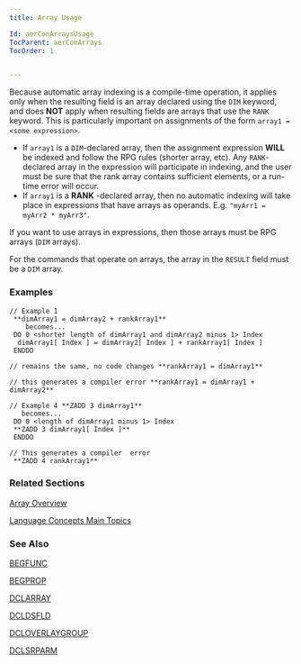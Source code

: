 ```yaml
---
title: Array Usage

Id: aerConArraysUsage
TocParent: aerConArrays
TocOrder: 1


---
```


Because automatic array indexing is a compile-time operation, it applies only when the resulting field is an array declared using the ```DIM``` keyword, and does **NOT** apply when resulting fields are arrays that use the ```RANK``` keyword. This is particularly important on assignments of the form ```array1 = <some expression>```. 

- If ```array1``` is a ```DIM```-declared array, then the assignment expression **WILL** be indexed and follow the RPG rules (shorter array, etc). Any ```RANK```-declared array in the expression will participate in indexing, and the user must be sure that the rank array contains sufficient elements, or a run-time error will occur.
- If ```array1``` is a **RANK** -declared array, then no automatic indexing will take place in expressions that have arrays as operands. E.g. ```"myArr1 = myArr2 * myArr3"```. 

If you want to use arrays in expressions, then those arrays must be RPG arrays (```DIM``` arrays).

For the commands that operate on arrays, the array in the ```RESULT``` field must be a ```DIM``` array. 

### Examples

```
// Example 1
 **dimArray1 = dimArray2 + rankArray1** 
    becomes... 
 DO 0 <shorter length of dimArray1 and dimArray2 minus 1> Index
  dimArray1[ Index ] = dimArray2[ Index ] + rankArray1[ Index ]
 ENDDO

// remains the same, no code changes **rankArray1 = dimArray1**  

// this generates a compiler error **rankArray1 = dimArray1 + dimArray2** 

// Example 4 **ZADD 3 dimArray1** 
   becomes...
 DO 0 <length of dimArray1 minus 1> Index 
 **ZADD 3 dimArray1[ Index ]** 
 ENDDO

// This generates a compiler  error
 **ZADD 4 rankArray1** 
```

### Related Sections
[Array Overview](ecrConArraysOverview.html)

[Language Concepts Main Topics](ecrConLanguageConceptsMain.html) 

### See Also
[BEGFUNC](BEGFUNC.html)

[BEGPROP](BEGPROP.html)

[DCLARRAY](DCLARRAY.html)

[DCLDSFLD](DCLDSFLD.html)

[DCLOVERLAYGROUP](DCLOVERLAYGROUP.html)

[DCLSRPARM](DCLSRPARM.html) 
